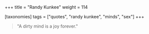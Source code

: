 +++
title = "Randy Kunkee"
weight = 114

[taxonomies]
tags = ["quotes", "randy kunkee", "minds", "sex"]
+++

> "A dirty mind is a joy forever."

